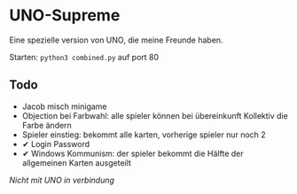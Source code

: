 # UNO-Supreme
Eine spezielle version von UNO, die meine Freunde haben.

Starten: ```python3 combined.py``` auf port 80

## Todo
* Jacob misch minigame
* Objection bei Farbwahl: alle spieler können bei übereinkunft Kollektiv die Farbe ändern
* Spieler einstieg: bekommt alle karten, vorherige spieler nur noch 2
* ✔ Login Password
* ✔ Windows Kommunism: der spieler bekommt die Hälfte der allgemeinen Karten ausgeteilt

_Nicht mit UNO in verbindung_